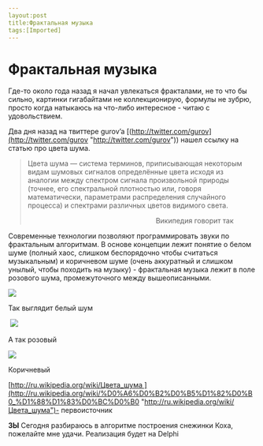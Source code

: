 ```yaml
---
layout:post
title:Фрактальная музыка
tags:[Imported]
---
```

# Фрактальная музыка

Где-то около года назад я начал увлекаться фракталами, не то что бы сильно, картинки гигабайтами не коллекционирую, формулы не зубрю, просто когда натыкаюсь на что-либо интересное - читаю с удовольствием.

Два дня назад на твиттере gurov’a [(http://twitter.com/gurov](http://twitter.com/gurov "http://twitter.com/gurov")) нашел ссылку на статью про цвета шума.

> Цвета шума — система терминов, приписывающая некоторым видам шумовых сигналов определённые цвета исходя из аналогии между спектром сигнала произвольной природы (точнее, его спектральной плотностью или, говоря математически, параметрами распределения случайного процесса) и спектрами различных цветов видимого света.
> 
>                                                                   Википедия говорит так

Современные технологии позволяют программировать звуки по фрактальным алгоритмам. В основе концепции лежит понятие о белом шуме (полный хаос, слишком беспорядочно чтобы считаться музыкальным) и коричневом шуме (очень аккуратный и слишком унылый, чтобы походить на музыку) - фрактальная музыка лежит в поле розового шума, промежуточного между вышеописанными.

![](http://assets0.lookatme.ru/assets/article_image-image/b7/9e/173354/article_image-image-article.jpg?1230155155)

Так выглядит белый шум

 ![](http://assets2.lookatme.ru/assets/article_image-image/f0/6a/173356/article_image-image-article.jpg?1230155215)

А так розовый

![](http://assets1.lookatme.ru/assets/article_image-image/a8/48/173355/article_image-image-article.jpg?1230155191)

Коричневый

[http://ru.wikipedia.org/wiki/Цвета_шума ](http://ru.wikipedia.org/wiki/%D0%A6%D0%B2%D0%B5%D1%82%D0%B0_%D1%88%D1%83%D0%BC%D0%B0 "http://ru.wikipedia.org/wiki/Цвета_шума")- первоисточник

**ЗЫ** Сегодня разбираюсь в алгоритме построения снежинки Коха, пожелайте мне удачи. Реализация будет на Delphi